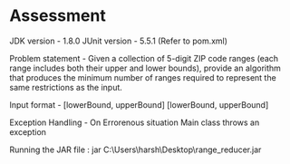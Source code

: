# Assessment
JDK version - 1.8.0
JUnit version - 5.5.1 (Refer to pom.xml)

Problem statement -
Given a collection of 5-digit ZIP code ranges (each range includes both their upper and lower bounds), provide an algorithm that produces the minimum number of ranges required to represent the same restrictions as the input.
 

Input format - [lowerBound, upperBound] [lowerBound, upperBound] 

Exception Handling - On Errorenous situation Main class throws an exception

Running the JAR file :  jar C:\Users\harsh\Desktop\range_reducer.jar

